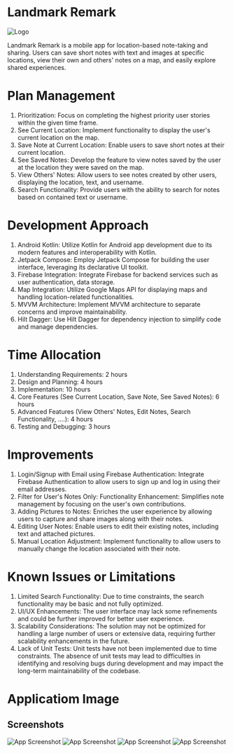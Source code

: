 
# Landmark Remark 
![Logo](https://i.postimg.cc/vHcYwg3b/map.png)

Landmark Remark is a mobile app for location-based note-taking and sharing. Users can save short notes with text and images at specific locations, view their own and others' notes on a map, and easily explore shared experiences.
# Plan Management
  1. Prioritization: Focus on completing the highest priority user stories within the given time frame.
  2. See Current Location: Implement functionality to display the user's current location on the map.
  3. Save Note at Current Location: Enable users to save short notes at their current location.
  4. See Saved Notes: Develop the feature to view notes saved by the user at the location they were saved on the map.
  5. View Others' Notes: Allow users to see notes created by other users, displaying the location, text, and username.
  6. Search Functionality: Provide users with the ability to search for notes based on contained text or username.

# Development Approach
  1. Android Kotlin: Utilize Kotlin for Android app development due to its modern features and interoperability with Kotlin.
  2. Jetpack Compose: Employ Jetpack Compose for building the user interface, leveraging its declarative UI toolkit.
  3. Firebase Integration: Integrate Firebase for backend services such as user authentication, data storage.
  4. Map Integration: Utilize Google Maps API for displaying maps and handling location-related functionalities.
  5. MVVM Architecture: Implement MVVM architecture to separate concerns and improve maintainability.
  6. Hilt Dagger: Use Hilt Dagger for dependency injection to simplify code and manage dependencies.

# Time Allocation
  1. Understanding Requirements: 2 hours
  2. Design and Planning: 4 hours
  3. Implementation: 10 hours
  4. Core Features (See Current Location, Save Note, See Saved Notes): 6 hours
  5. Advanced Features (View Others' Notes, Edit Notes, Search Functionality, ....): 4 hours
  6. Testing and Debugging: 3 hours

# Improvements
  1. Login/Signup with Email using Firebase Authentication: Integrate Firebase Authentication to allow users to sign up and log in using their email addresses.
  2. Filter for User's Notes Only: Functionality Enhancement: Simplifies note management by focusing on the user's own contributions.
  3. Adding Pictures to Notes:  Enriches the user experience by allowing users to capture and share images along with their notes.
  4. Editing User Notes: Enable users to edit their existing notes, including text and attached pictures.
  5. Manual Location Adjustment: Implement functionality to allow users to manually change the location associated with their note.

# Known Issues or Limitations
  1. Limited Search Functionality: Due to time constraints, the search functionality may be basic and not fully optimized.
  2. UI/UX Enhancements: The user interface may lack some refinements and could be further improved for better user experience.
  3. Scalability Considerations: The solution may not be optimized for handling a large number of users or extensive data, requiring further scalability enhancements in the future.
  4. Lack of Unit Tests: Unit tests have not been implemented due to time constraints. The absence of unit tests may lead to difficulties in identifying and resolving bugs during development and may impact the long-term maintainability of the codebase.

# Applicatiom Image


## Screenshots

![App Screenshot](https://i.postimg.cc/L5b72svb/Screenshot-2024-06-09-20-42-05-131-com-example-mapnote.jpg)
![App Screenshot](https://i.postimg.cc/4xL100LW/Screenshot-2024-06-09-20-43-09-050-com-example-mapnote.jpg)
![App Screenshot](https://i.postimg.cc/vmCtYVd9/Screenshot-2024-06-09-20-43-17-528-com-example-mapnote.jpg)
![App Screenshot](https://i.postimg.cc/ZqWLzLX4/Screenshot-2024-06-09-20-43-22-965-com-example-mapnote.jpg)

